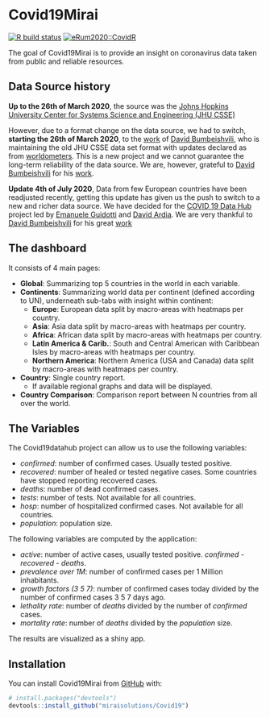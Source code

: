 
<!-- README.md is generated from README.Rmd. Please edit that file -->

# Covid19Mirai

<!-- badges: start -->

[![R build
status](https://github.com/miraisolutions/Covid19/workflows/CI-CD/badge.svg)](https://github.com/miraisolutions/Covid19/actions)
[![eRum2020::CovidR](https://badgen.net/https/runkit.io/erum2020-covidr/badge/branches/master/vitalini-covid19?cache=300)](https://milano-r.github.io/erum2020-covidr-contest/vitalini-covid19.html)
<!-- badges: end -->

The goal of Covid19Mirai is to provide an insight on coronavirus data
taken from public and reliable resources.

## Data Source history

**Up to the 26th of March 2020**, the source was the [Johns Hopkins
University Center for Systems Science and Engineering (JHU
CSSE)](https://github.com/CSSEGISandData/COVID-19)

However, due to a format change on the data source, we had to switch,
**starting the 26th of March 2020**, to the
[work](https://github.com/bumbeishvili/covid19-daily-data) of [David
Bumbeishvili](https://github.com/bumbeishvili), who is maintaining the
old JHU CSSE data set format with updates declared as from
[worldometers](https://www.worldometers.info/coronavirus/). This is a
new project and we cannot guarantee the long-term reliability of the
data source. We are, however, grateful to [David
Bumbeishvili](https://github.com/bumbeishvili) for his
[work](https://github.com/bumbeishvili/covid19-daily-data).

**Update 4th of July 2020**, Data from few European countries have been
readjusted recently, getting this update has given us the push to switch
to a new and richer data source. We have decided for the [COVID 19 Data
Hub](https://covid19datahub.io/) project led by [Emanuele
Guidotti](https://guidotti.dev/) and [David
Ardia](https://ardiad.github.io/). We are very thankful to [David
Bumbeishvili](https://github.com/bumbeishvili) for his great
[work](https://github.com/bumbeishvili/covid19-daily-data)

## The dashboard

It consists of 4 main pages:

  - **Global**: Summarizing top 5 countries in the world in each
    variable.  
  - **Continents**: Summarizing world data per continent (defined
    according to UN), underneath sub-tabs with insight within continent:
      - **Europe**: European data split by macro-areas with heatmaps per
        country.  
      - **Asia**: Asia data split by macro-areas with heatmaps per
        country.  
      - **Africa**: African data split by macro-areas with heatmaps per
        country.  
      - **Latin America & Carib.**: South and Central American with
        Caribbean Isles by macro-areas with heatmaps per country.  
      - **Northern America**: Northern America (USA and Canada) data
        split by macro-areas with heatmaps per country.  
  - **Country**: Single country report.  
      - If available regional graphs and data will be displayed.
  - **Country Comparison**: Comparison report between N countries from
    all over the world.

## The Variables

The Covid19datahub project can allow us to use the following variables:

  - *confirmed*: number of confirmed cases. Usually tested positive.  
  - *recovered*: number of healed or tested negative cases. Some
    countries have stopped reporting recovered cases.  
  - *deaths*: number of dead confirmed cases.  
  - *tests*: number of tests. Not available for all countries.  
  - *hosp*: number of hospitalized confirmed cases. Not available for
    all countries.  
  - *population*: population size.

The following variables are computed by the application:

  - *active*: number of active cases, usually tested positive.
    *confirmed* - *recovered* - *deaths*.  
  - *prevalence over 1M*: number of confirmed cases per 1 Million
    inhabitants.  
  - *growth factors (3 5 7)*: number of confirmed cases today divided by
    the number of confirmed cases 3 5 7 days ago.  
  - *lethality rate*: number of *deaths* divided by the number of
    *confirmed* cases.  
  - *mortality rate*: number of *deaths* divided by the *population*
    size.

The results are visualized as a shiny app.

## Installation

You can install Covid19Mirai from [GitHub](https://github.com/) with:

``` r
# install.packages("devtools")
devtools::install_github("miraisolutions/Covid19")
```
